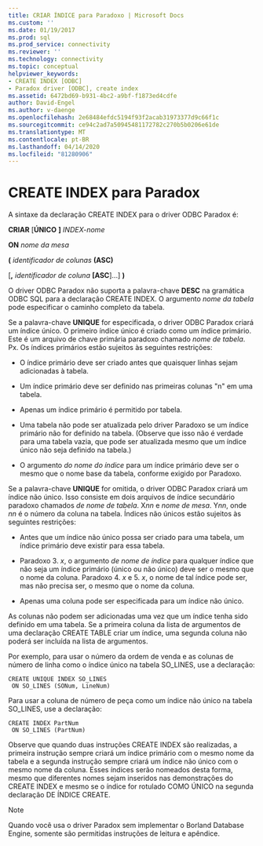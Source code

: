 ```yaml
---
title: CRIAR ÍNDICE para Paradoxo | Microsoft Docs
ms.custom: ''
ms.date: 01/19/2017
ms.prod: sql
ms.prod_service: connectivity
ms.reviewer: ''
ms.technology: connectivity
ms.topic: conceptual
helpviewer_keywords:
- CREATE INDEX [ODBC]
- Paradox driver [ODBC], create index
ms.assetid: 6472bd69-b931-4bc2-a9bf-f1873ed4cdfe
author: David-Engel
ms.author: v-daenge
ms.openlocfilehash: 2e68484efdc5194f93f2acab31973377d9c66f1c
ms.sourcegitcommit: ce94c2ad7a50945481172782c270b5b0206e61de
ms.translationtype: MT
ms.contentlocale: pt-BR
ms.lasthandoff: 04/14/2020
ms.locfileid: "81280906"
---
```

# <a name="create-index-for-paradox"></a>CREATE INDEX para Paradox
A sintaxe da declaração CREATE INDEX para o driver ODBC Paradox é:  
  
 **CRIAR** [**ÚNICO** **]** *INDEX-nome*  
  
 **ON** *nome da mesa*  
  
 **(** *identificador de colunas* **(ASC)**  
  
 [**,** *identificador de coluna* **[ASC**]...] **)**  
  
 O driver ODBC Paradox não suporta a palavra-chave **DESC** na gramática ODBC SQL para a declaração CREATE INDEX. O argumento *nome da tabela* pode especificar o caminho completo da tabela.  
  
 Se a palavra-chave **UNIQUE** for especificada, o driver ODBC Paradox criará um índice único. O primeiro índice único é criado como um índice primário. Este é um arquivo de chave primária paradoxo chamado *nome de tabela*. Px. Os índices primários estão sujeitos às seguintes restrições:  
  
-   O índice primário deve ser criado antes que quaisquer linhas sejam adicionadas à tabela.  
  
-   Um índice primário deve ser definido nas primeiras colunas "n" em uma tabela.  
  
-   Apenas um índice primário é permitido por tabela.  
  
-   Uma tabela não pode ser atualizada pelo driver Paradoxo se um índice primário não for definido na tabela. (Observe que isso não é verdade para uma tabela vazia, que pode ser atualizada mesmo que um índice único não seja definido na tabela.)  
  
-   O argumento *do nome do índice* para um índice primário deve ser o mesmo que o nome base da tabela, conforme exigido por Paradoxo.  
  
 Se a palavra-chave **UNIQUE** for omitida, o driver ODBC Paradox criará um índice não único. Isso consiste em dois arquivos de índice secundário paradoxo chamados *de nome de tabela*. X*nn* e *nome de mesa*. Y*nn*, onde *nn* é o número da coluna na tabela. Índices não únicos estão sujeitos às seguintes restrições:  
  
-   Antes que um índice não único possa ser criado para uma tabela, um índice primário deve existir para essa tabela.  
  
-   Paradoxo 3. *x*, o argumento *de nome de índice* para qualquer índice que não seja um índice primário (único ou não único) deve ser o mesmo que o nome da coluna. Paradoxo 4. *x* e 5. *x*, o nome de tal índice pode ser, mas não precisa ser, o mesmo que o nome da coluna.  
  
-   Apenas uma coluna pode ser especificada para um índice não único.  
  
 As colunas não podem ser adicionadas uma vez que um índice tenha sido definido em uma tabela. Se a primeira coluna da lista de argumentos de uma declaração CREATE TABLE criar um índice, uma segunda coluna não poderá ser incluída na lista de argumentos.  
  
 Por exemplo, para usar o número da ordem de venda e as colunas de número de linha como o índice único na tabela SO_LINES, use a declaração:  
  
```  
CREATE UNIQUE INDEX SO_LINES  
 ON SO_LINES (SONum, LineNum)  
```  
  
 Para usar a coluna de número de peça como um índice não único na tabela SO_LINES, use a declaração:  
  
```  
CREATE INDEX PartNum  
 ON SO_LINES (PartNum)  
```  
  
 Observe que quando duas instruções CREATE INDEX são realizadas, a primeira instrução sempre criará um índice primário com o mesmo nome da tabela e a segunda instrução sempre criará um índice não único com o mesmo nome da coluna. Esses índices serão nomeados desta forma, mesmo que diferentes nomes sejam inseridos nas demonstrações do CREATE INDEX e mesmo se o índice for rotulado COMO ÚNICO na segunda declaração DE ÍNDICE CREATE.  
  
> [!NOTE]  
>  Quando você usa o driver Paradox sem implementar o Borland Database Engine, somente são permitidas instruções de leitura e apêndice.
